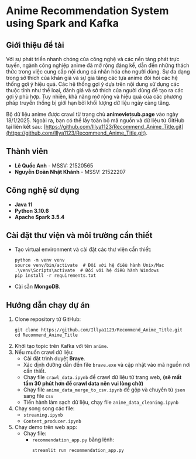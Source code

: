 # Anime Recommendation System using Spark and Kafka

## Giới thiệu đề tài

Với sự phát triển nhanh chóng của công nghệ và các nền tảng phát trực tuyến, ngành công nghiệp anime đã mở rộng đáng kể, dẫn đến những thách thức trong việc cung cấp nội dung cá nhân hóa cho người dùng. Sự đa dạng trong sở thích của khán giả và sự gia tăng các tựa anime đòi hỏi các hệ thống gợi ý hiệu quả. Các hệ thống gợi ý dựa trên nội dung sử dụng các thuộc tính như thể loại, đánh giá và sở thích của người dùng để tạo ra các gợi ý phù hợp. Tuy nhiên, khả năng mở rộng và hiệu quả của các phương pháp truyền thống bị giới hạn bởi khối lượng dữ liệu ngày càng tăng.

Bộ dữ liệu anime được crawl từ trang chủ **animevietsub.page** vào ngày 18/1/2025. Ngoài ra, bạn có thể lấy toàn bộ mã nguồn và dữ liệu từ GitHub tại liên kết sau: [https://github.com/Illya1123/Recommend_Anime_Title.git](https://github.com/Illya1123/Recommend_Anime_Title.git).

## Thành viên

- **Lê Quốc Anh** - MSSV: 21520565
- **Nguyễn Đoàn Nhật Khánh** - MSSV: 21522207

## Công nghệ sử dụng

- **Java 11**
- **Python 3.10.6**
- **Apache Spark 3.5.4**

## Cài đặt thư viện và môi trường cần thiết

- Tạo virtual environment và cài đặt các thư viện cần thiết:
  ```
  python -m venv venv
  source venv/bin/activate  # Đối với hệ điều hành Unix/Mac
  .\venv\Scripts\activate  # Đối với hệ điều hành Windows
  pip install -r requirements.txt
  ```
- Cài sẵn **MongoDB**.

## Hướng dẫn chạy dự án

1. Clone repository từ GitHub:
   ```
   git clone https://github.com/Illya1123/Recommend_Anime_Title.git
   cd Recommend_Anime_Title
   ```
2. Khởi tạo topic trên Kafka với tên `anime`.
3. Nếu muốn crawl dữ liệu:
   - Cài đặt trình duyệt **Brave**.
   - Xác định đường dẫn đến file `brave.exe` và cập nhật vào mã nguồn nơi cần thiết.
   - Chạy file `crawl_data.ipynb` để crawl dữ liệu từ trang web, **(sẽ mất tầm 30 phút hơn để crawl data nên vui lòng chờ)**
   - Chạy file `anime_data_merge_to_csv.ipynb` để gộp và chuyển từ `json` sang file `csv`
   - Tiến hành làm sạch dữ liệu, chạy file `anime_data_cleaning.ipynb`
4. Chạy song song các file:
   - `streaming.ipynb`
   - `Content_producer.ipynb`
5. Chạy demo trên web app:
   - Chạy file:
     - `recommendation_app.py` bằng lệnh:
       ```
       streamlit run recommendation_app.py
       ```

